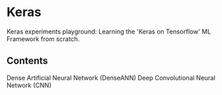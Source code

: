 # Keras
Keras experiments playground: Learning the 'Keras on Tensorflow' ML Framework from scratch.

## Contents
Dense Artificial Neural Network (DenseANN)
Deep Convolutional Neural Network (CNN)
